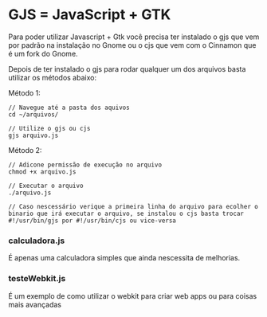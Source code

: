 # GJS = JavaScript + GTK

Para poder utilizar Javascript + Gtk você precisa ter instalado o gjs que vem por padrão na instalação no Gnome ou o cjs que vem com o Cinnamon que é um fork do Gnome.


Depois de ter instalado o gjs para rodar qualquer um dos arquivos basta utilizar os métodos abaixo:

  Método 1:

    // Navegue até a pasta dos aquivos
    cd ~/arquivos/

    // Utilize o gjs ou cjs
    gjs arquivo.js

  Método 2:

    // Adicone permissão de execução no arquivo
    chmod +x arquivo.js

    // Executar o arquivo
    ./arquivo.js

    // Caso nescessário verique a primeira linha do arquivo para ecolher o binario que irá executar o arquivo, se instalou o cjs basta trocar
    #!/usr/bin/gjs por #!/usr/bin/cjs ou vice-versa

### calculadora.js
  É apenas uma calculadora simples que ainda nescessita de melhorias.

### testeWebkit.js
  É um exemplo de como utilizar o webkit para criar web apps ou para coisas mais avançadas
